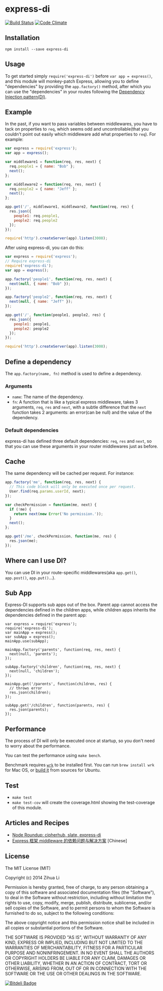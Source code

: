 express-di
==========
[![Build Status](https://travis-ci.org/luin/express-di.png?branch=master)](https://travis-ci.org/luin/express-di)
[![Code Climate](https://codeclimate.com/github/luin/express-di.png)](https://codeclimate.com/github/luin/express-di)

Installation
-----
    npm install --save express-di

Usage
-----
To get started simply `require('express-di')` before `var app = express()`, and this module will monkey-patch Express, allowing you to define "dependencies" by providing the `app.factory()` method, after which you can use the "dependencies" in your routes following the [Dependency Injection pattern(DI)](http://docs.angularjs.org/guide/di).

Example
-----
In the past, if you want to pass variables between middlewares, you have to tack on properties to `req`, which seems odd and uncontrollable(that you couldn't point out easily which middleware add what properties to `req`). For example:

```javascript
var express = require('express');
var app = express();

var middleware1 = function(req, res, next) {
  req.people1 = { name: "Bob" };
  next();
};

var middleware2 = function(req, res, next) {
  req.people2 = { name: "Jeff" };
  next();
};

app.get('/', middleware1, middleware2, function(req, res) {
  res.json({
    people1: req.people1,
    people2: req.people2
  });
});

require('http').createServer(app).listen(3008);
```

After using express-di, you can do this:

```javascript
var express = require('express');
// Require express-di
require('express-di');
var app = express();

app.factory('people1', function(req, res, next) {
  next(null, { name: "Bob" });
});

app.factory('people2', function(req, res, next) {
  next(null, { name: "Jeff" });
});

app.get('/', function(people1, people2, res) {
  res.json({
    people1: people1,
    people2: people2
  });
});

require('http').createServer(app).listen(3008);

```

Define a dependency
-----
The `app.factory(name, fn)` method is used to define a dependency.

### Arguments

* `name`: The name of the dependency.
* `fn`: A function that is like a typical express middleware, takes 3 arguments, `req`, `res` and `next`, with a subtle difference that the `next` function takes 2 arguments: an error(can be null) and the value of the dependency.

### Default dependencies
express-di has defined three default dependencies: `req`, `res` and `next`, so that you can use these arguments in your router middlewares just as before.


Cache
-----
The same dependency will be cached per request. For instance:

```javascript
app.factory('me', function(req, res, next) {
  // This code block will only be executed once per request.
  User.find(req.params.userId, next);
});

var checkPermission = function(me, next) {
  if (!me) {
    return next(new Error('No permission.'));
  }
  next();
};

app.get('/me', checkPermission, function(me, res) {
  res.json(me);
});
```

Where can I use DI?
-----
You can use DI in your route-specific middlewares(aka `app.get()`, `app.post()`, `app.put()`...).

Sub App
-----
Express-DI supports sub apps out of the box. Parent app cannot access the dependencies defined in the children apps, while children apps inherits the dependencies defined in the parent app:

    var express = require('express');
    require('express-di');
    var mainApp = express();
    var subApp = express();
    mainApp.use(subApp);

    mainApp.factory('parents', function(req, res, next) {
      next(null, 'parents');
    });

    subApp.factory('children', function(req, res, next) {
      next(null, 'children');
    });

    mainApp.get('/parents', function(children, res) {
      // throws error
      res.json(children);
    });

    subApp.get('/children', function(parents, res) {
      res.json(parents);
    });

Performance
-----
The process of DI will only be executed once at startup, so you don't need to worry about the performance.

You can test the performance using `make bench`.

Benchmark requires [`wrk`](https://github.com/wg/wrk) to be installed first. You can run `brew install wrk` for Mac OS, or [build it](https://github.com/wg/wrk/issues/39) from sources for Ubuntu.

Test
-----
* `make test`
* `make test-cov` will create the coverage.html showing the test-coverage of this module.

Articles and Recipes
-----
* [Node Roundup: cipherhub, slate, express-di](http://dailyjs.com/2014/03/19/node-roundup/)
* [Express 框架 middleware 的依赖问题与解决方案](http://zihua.li/2014/03/using-dependency-injection-to-optimise-express-middlewares/) [Chinese]

License
-----
The MIT License (MIT)

Copyright (c) 2014 Zihua Li

Permission is hereby granted, free of charge, to any person obtaining a copy of
this software and associated documentation files (the "Software"), to deal in
the Software without restriction, including without limitation the rights to
use, copy, modify, merge, publish, distribute, sublicense, and/or sell copies of
the Software, and to permit persons to whom the Software is furnished to do so,
subject to the following conditions:

The above copyright notice and this permission notice shall be included in all
copies or substantial portions of the Software.

THE SOFTWARE IS PROVIDED "AS IS", WITHOUT WARRANTY OF ANY KIND, EXPRESS OR
IMPLIED, INCLUDING BUT NOT LIMITED TO THE WARRANTIES OF MERCHANTABILITY, FITNESS
FOR A PARTICULAR PURPOSE AND NONINFRINGEMENT. IN NO EVENT SHALL THE AUTHORS OR
COPYRIGHT HOLDERS BE LIABLE FOR ANY CLAIM, DAMAGES OR OTHER LIABILITY, WHETHER
IN AN ACTION OF CONTRACT, TORT OR OTHERWISE, ARISING FROM, OUT OF OR IN
CONNECTION WITH THE SOFTWARE OR THE USE OR OTHER DEALINGS IN THE SOFTWARE.

[![Bitdeli Badge](https://d2weczhvl823v0.cloudfront.net/luin/express-di/trend.png)](https://bitdeli.com/free "Bitdeli Badge")
